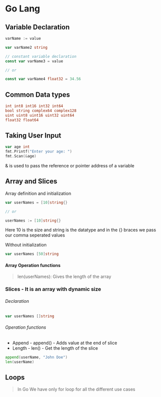 # Go Lang

## Variable Declaration

````go
varName := value

var varName2 string

// constant variable declaration
const var varName3 = value

// or 

const var varName4 float32 = 34.56
````

## Common Data types
````go
int int8 int16 int32 int64
bool string complex64 complex128
uint uint8 uint16 uint32 uint64
float32 float64
````


## Taking User Input

```go
var age int
fmt.Printf("Enter your age: ")
fmt.Scan(&age)
```
& is used to pass the reference or pointer address of a variable

## Array and Slices

Array definition and initialization
```go
var userNames = [10]string{}

// or 

userNames := [10]string{}
```
Here 10 is the size and string is the datatype and in the {} braces we pass 
our comma seperated values

Without initialization
```go
var userNames [50]string
```

#### Array Operation functions

> len(userNames): Gives the length of the array

### Slices - It is an array with dynamic size

###### Declaration
```go
var userNames []string
```
###### Operation functions
* Append - append() - Adds value at the end of slice
* Length - len() - Get the length of the slice
```go
append(userName, "John Doe")
len(userName)
```

## Loops
> In Go We have only for loop for all the different use cases


